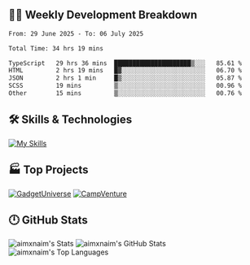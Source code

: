 

## 🧑‍💻 Weekly Development Breakdown

<!--START_SECTION:waka-->

```txt
From: 29 June 2025 - To: 06 July 2025

Total Time: 34 hrs 19 mins

TypeScript   29 hrs 36 mins  █████████████████████▒░░░   85.61 %
HTML         2 hrs 19 mins   █▓░░░░░░░░░░░░░░░░░░░░░░░   06.70 %
JSON         2 hrs 1 min     █▒░░░░░░░░░░░░░░░░░░░░░░░   05.87 %
SCSS         19 mins         ▒░░░░░░░░░░░░░░░░░░░░░░░░   00.96 %
Other        15 mins         ▒░░░░░░░░░░░░░░░░░░░░░░░░   00.76 %
```

<!--END_SECTION:waka-->

## 🛠️ Skills & Technologies

[![My Skills](https://skillicons.dev/icons?i=angular,react,docker,mongodb,nodejs,express,github,bootstrap,prisma,postman,postgres&perline=8)](https://skillicons.dev)

## 🏭 Top Projects

[![GadgetUniverse](https://github-readme-stats.vercel.app/api/pin/?username=aimxnaim&repo=GadgetUniverse&theme=dark)](https://github.com/aimxnaim/GadgetUniverse)
[![CampVenture](https://github-readme-stats.vercel.app/api/pin/?username=aimxnaim&repo=CampVenture&theme=dark)](https://github.com/aimxnaim/CampVenture)

## 🕛 GitHub Stats

![aimxnaim's Stats](https://github-readme-stats.vercel.app/api?username=aimxnaim&theme=tokyonight&show_icons=true&hide_border=true&count_private=true)
<img src="https://streak-stats.demolab.com?user=aimxnaim&theme=tokyonight&show_icons=true&hide_border=true" alt="aimxnaim's GitHub Stats" />
![aimxnaim's Top Languages](https://github-readme-stats.vercel.app/api/top-langs/?username=aimxnaim&theme=tokyonight&show_icons=true&hide_border=true&layout=compact)




